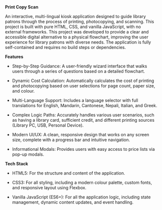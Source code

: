 **Print Copy Scan**

An interactive, multi-lingual kiosk application designed to guide library patrons through the process of printing, photocopying, and scanning. This project is built with pure HTML, CSS, and vanilla JavaScript, with no external frameworks. This project was developed to provide a clear and accessible digital alternative to a physical flowchart, improving the user experience for library patrons with diverse needs. The application is fully self-contained and requires no build steps or dependencies.


**Features**
* Step-by-Step Guidance: A user-friendly wizard interface that walks users through a series of questions based on a detailed flowchart.

* Dynamic Cost Calculation: Automatically calculates the cost of printing and photocopying based on user selections for page count, paper size, and colour.

* Multi-Language Support: Includes a language selector with full translations for English, Mandarin, Cantonese, Nepali, Italian, and Greek.

* Complex Logic Paths: Accurately handles various user scenarios, such as having a library card, sufficient credit, and different printing sources (Library PC, USB, Personal Device).

* Modern UI/UX: A clean, responsive design that works on any screen size, complete with a progress bar and intuitive navigation.

* Informational Modals: Provides users with easy access to price lists via pop-up modals.

**Tech Stack**

* HTML5: For the structure and content of the application.

* CSS3: For all styling, including a modern colour palette, custom fonts, and responsive layout using Flexbox.

* Vanilla JavaScript (ES6+): For all the application logic, including state management, dynamic content updates, and event handling.




